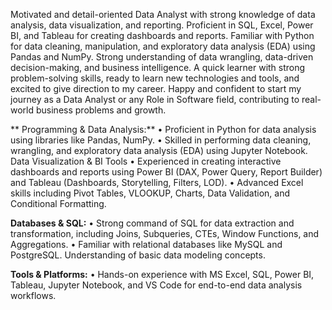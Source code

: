  Motivated and detail-oriented Data Analyst with strong knowledge of data analysis, data visualization, and 
reporting. Proficient in SQL, Excel, Power BI, and Tableau for creating dashboards and reports. Familiar 
with Python for data cleaning, manipulation, and exploratory data analysis (EDA) using Pandas and NumPy. 
Strong understanding of data wrangling, data-driven decision-making, and business intelligence. A quick 
learner with strong problem-solving skills, ready to learn new technologies and tools, and excited to give 
direction to my career. Happy and confident to start my journey as a Data Analyst or any Role in Software 
field, contributing to real-world business problems and growth.

** Programming & Data Analysis:**
 • Proficient in Python for data analysis using libraries like Pandas, NumPy. 
 • Skilled in performing data cleaning, wrangling, and exploratory data analysis (EDA) using Jupyter Notebook.
   Data Visualization & BI Tools
 • Experienced in creating interactive dashboards and reports using Power BI (DAX, Power Query, Report 
   Builder) and Tableau (Dashboards, Storytelling, Filters, LOD). 
 • Advanced Excel skills including Pivot Tables, VLOOKUP, Charts, Data Validation, and Conditional Formatting.
 
**Databases & SQL:**
 • Strong command of SQL for data extraction and transformation, including Joins, Subqueries, CTEs, 
   Window Functions, and Aggregations. 
 • Familiar with relational databases like MySQL and PostgreSQL. Understanding of basic data modeling 
    concepts.

 **Tools & Platforms:**
 • Hands-on experience with MS Excel, SQL, Power BI, Tableau, Jupyter Notebook, and VS Code for end-to-end 
   data analysis workflows.
